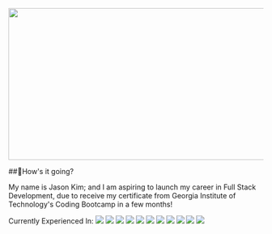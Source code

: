 <p align="center">
  <a href="https://jsonkimify.tech"><img width="800" height="300" src="https://i.ibb.co/L5p4G7j/profile-Banner.png"></a>
</p>

##👋How's it going?

My name is Jason Kim; and I am aspiring to launch my career in Full Stack Development, due to receive my certificate from Georgia Institute of Technology's Coding Bootcamp in a few months!

Currently Experienced In:
![](https://img.shields.io/badge/JavaScript-informational?style=flat&logo=<LOGO_NAME>&logoColor=white&color=2bbc8a)
![](https://img.shields.io/badge/HTML5-informational?style=flat&logo=<LOGO_NAME>&logoColor=white&color=2bbc8a)
![](https://img.shields.io/badge/-CSS3-informational?style=flat&logo=<LOGO_NAME>&logoColor=white&color=2bbc8a)
![](https://img.shields.io/badge/-Node.js-informational?style=flat&logo=<LOGO_NAME>&logoColor=white&color=2bbc8a)
![](https://img.shields.io/badge/-NPM-informational?style=flat&logo=<LOGO_NAME>&logoColor=white&color=2bbc8a)
![](https://img.shields.io/badge/-Express-informational?style=flat&logo=<LOGO_NAME>&logoColor=white&color=2bbc8a)
![](https://img.shields.io/badge/-MySQL-informational?style=flat&logo=<LOGO_NAME>&logoColor=white&color=2bbc8a)
![](https://img.shields.io/badge/-Workbench-informational?style=flat&logo=<LOGO_NAME>&logoColor=white&color=2bbc8a)
![](https://img.shields.io/badge/-Postman-informational?style=flat&logo=<LOGO_NAME>&logoColor=white&color=2bbc8a)
![](https://img.shields.io/badge/-Git-informational?style=flat&logo=<LOGO_NAME>&logoColor=white&color=2bbc8a)
![](https://img.shields.io/badge/-VSC-informational?style=flat&logo=<LOGO_NAME>&logoColor=white&color=2bbc8a)

<!--
**eccentricality/eccentricality** is a ✨ _special_ ✨ repository because its `README.md` (this file) appears on your GitHub profile.

Here are some ideas to get you started:

- 🔭 I’m currently working on ...
- 🌱 I’m currently learning ...
- 👯 I’m looking to collaborate on ...
- 🤔 I’m looking for help with ...
- 💬 Ask me about ...
- 📫 How to reach me: ...
- 😄 Pronouns: ...
- ⚡ Fun fact: ...
-->

